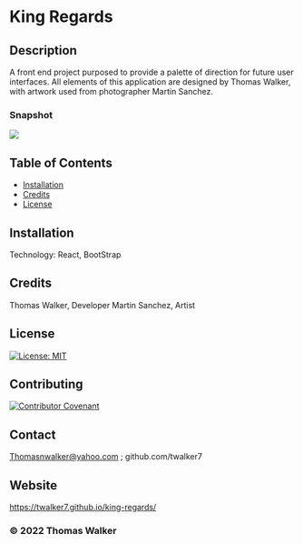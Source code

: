 # King Regards 



## Description 

A front end project purposed to provide a palette of direction for future user interfaces. All elements of this application are designed by Thomas Walker, with artwork used from photographer Martin Sanchez.

 
 ### Snapshot

![](app-screenshot.png)



## Table of Contents

* [Installation](#installation)
* [Credits](#credits)
* [License](#license)


## Installation

Technology: React, BootStrap

## Credits

Thomas Walker, Developer
Martin Sanchez, Artist
## License

[![License: MIT](https://img.shields.io/badge/License-MIT-yellow.svg)](https://opensource.org/licenses/MIT)


## Contributing

[![Contributor Covenant](https://img.shields.io/badge/Contributor%20Covenant-2.0-4baaaa.svg)](code_of_conduct.md)
     

## Contact

 Thomasnwalker@yahoo.com ; github.com/twalker7



## Website 
https://twalker7.github.io/king-regards/


 ### © 2022 Thomas Walker


